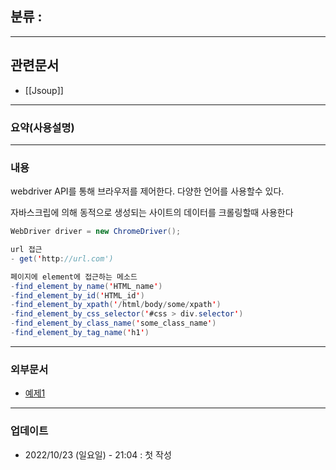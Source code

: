## 분류 : 

---
## 관련문서
- [[Jsoup]]
----
### 요약(사용설명)

---
### 내용
webdriver API를 통해 브라우저를 제어한다.
다양한 언어를 사용할수 있다.

자바스크립에 의해 동적으로 생성되는 사이트의 데이터를 크롤링할때 사용한다

```Java
WebDriver driver = new ChromeDriver();

url 접근
- get('http://url.com')

페이지에 element에 접근하는 메소드
-find_element_by_name('HTML_name')
-find_element_by_id('HTML_id')
-find_element_by_xpath('/html/body/some/xpath')
-find_element_by_css_selector('#css > div.selector')
-find_element_by_class_name('some_class_name')
-find_element_by_tag_name('h1')
```

----
### 외부문서

- [예제1](https://beomi.github.io/2017/02/27/HowToMakeWebCrawler-With-Selenium/)
----
### 업데이트
-  2022/10/23 (일요일) - 21:04 : 첫 작성
